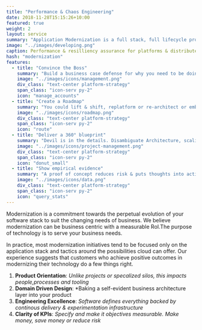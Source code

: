 ```yaml
---
title: "Performance & Chaos Engineering"
date: 2018-11-28T15:15:26+10:00
featured: true
weight: 2
layout: service
summary: "Application Modernization is a full stack, full lifecycle problem requiring paradigm shifts across people, process & tooling. Platformatory brings the advance guard to make your team battle ready."
image: "../images/developing.png"
caption: Performance & resilliency assurance for platforms & distributed systems.
hash: "modernization"
features:
  - title: "Convince the Boss"
    summary: "Build a business case defense for why you need to be doing what you're doing."
    image: "../images/icons/management.png"
    div_class: "text-center platform-strategy"
    span_class: "icon-serv py-2"
    icon: "manage_accounts"
  - title: "Create a Roadmap"
    summary: "You could lift & shift, replatform or re-architect or embark on a green field journey."
    image: "../images/icons/roadmap.png"
    div_class: "text-center platform-strategy"
    span_class: "icon-serv py-2"
    icon: "route"
  - title: "Deliver a 360° blueprint"
    summary: "Devil is in the details. Disambiguate Architecture, scaling, economics & operations."
    image: "../images/icons/project-management.png"
    div_class: "text-center platform-strategy"
    span_class: "icon-serv py-2"
    icon: "donut_small"
  - title: "Show empirical evidence"
    summary: "A proof of concept reduces risk & puts thoughts into action."
    image: "../images/icons/data.png"
    div_class: "text-center platform-strategy"
    span_class: "icon-serv py-2"
    icon: "query_stats"
---
```


Modernization is a commitment towards the perpetual evolution of your software stack to suit the changing needs of business. We believe modernization can be business centric with a measurable RoI.The purpose of technology is to serve your business needs.

In practice, most modernization initiatives tend to be focused only on the application stack and tactics around the possibilities cloud can offer. Our experience suggests that customers who achieve positive outcomes in modernizing their technology do a few things right.

1. **Product Orientation**: _Unlike projects or specalized silos, this impacts people,processes and tooling_
2. **Domain Driven Design**: \*Baking a self-evident business architecture layer into your product
3. **Engineering Excellence**: _Software defines everything backed by continous delivery & experimentation infrastructure_
4. **Clarity of KPIs**: _Specify and make it objectives measurable. Make money, save money or reduce risk_
